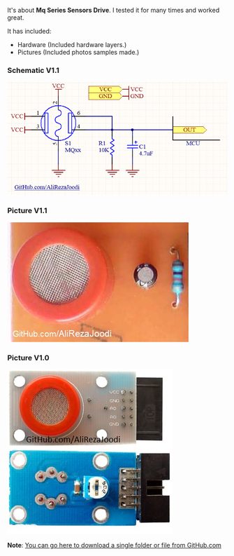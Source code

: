 It's about **Mq Series Sensors Drive**. I tested it for many times and worked great.

It has included:
- Hardware (Included hardware layers.)
- Pictures (Included photos samples made.)

### Schematic V1.1
![](Hardware/V1.1.png?raw=true)

### Picture V1.1
![](Pictures/V1.1.jpg?raw=true)

### Picture V1.0
![](Pictures/V1.0.jpg?raw=true)

**Note**: [You can go here to download a single folder or file from GitHub.com](https://minhaskamal.github.io/DownGit/#/home)
